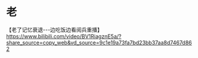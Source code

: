 
# 老
【老了记忆衰退---边吃饭边看阅兵重播】 https://www.bilibili.com/video/BV1RiagznE5a/?share_source=copy_web&vd_source=9c1e19a73fa7bd23bb37aa8d7467d862